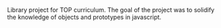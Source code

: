 Library project for TOP curriculum. The goal of the project was to solidify the knowledge of objects and prototypes in javascript. 